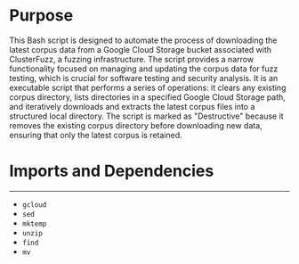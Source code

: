 # Purpose
This Bash script is designed to automate the process of downloading the latest corpus data from a Google Cloud Storage bucket associated with ClusterFuzz, a fuzzing infrastructure. The script provides a narrow functionality focused on managing and updating the corpus data for fuzz testing, which is crucial for software testing and security analysis. It is an executable script that performs a series of operations: it clears any existing corpus directory, lists directories in a specified Google Cloud Storage path, and iteratively downloads and extracts the latest corpus files into a structured local directory. The script is marked as "Destructive" because it removes the existing corpus directory before downloading new data, ensuring that only the latest corpus is retained.
# Imports and Dependencies

---
- `gcloud`
- `sed`
- `mktemp`
- `unzip`
- `find`
- `mv`


